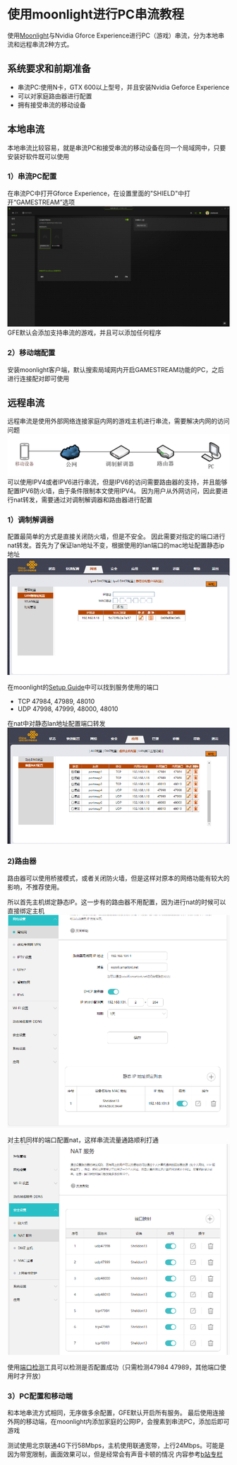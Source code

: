 # 使用moonlight进行PC串流教程

使用[Moonlight](https://github.com/moonlight-stream)与Nvidia Gforce Experience进行PC（游戏）串流，分为本地串流和远程串流2种方式。

## 系统要求和前期准备
- 串流PC:使用N卡，GTX 600以上型号，并且安装Nvidia Geforce Experience
- 可以对家庭路由器进行配置
- 拥有接受串流的移动设备

## 本地串流
本地串流比较容易，就是串流PC和接受串流的移动设备在同一个局域网中，只要安装好软件既可以使用

### 1）串流PC配置
在串流PC中打开Gforce Experience，在设置里面的"SHIELD"中打开“GAMESTREAM”选项
![](https://github.com/sheldonl3/Moonlight_Config/blob/master/gfe.png)
GFE默认会添加支持串流的游戏，并且可以添加任何程序

### 2）移动端配置
安装moonlight客户端，默认搜索局域网内开启GAMESTREAM功能的PC，之后进行连接配对即可使用


## 远程串流
远程串流是使用外部网络连接家庭内网的游戏主机进行串流，需要解决内网的访问问题
![](https://github.com/sheldonl3/Moonlight_Config/blob/master/%E7%BD%91%E7%BB%9C%E6%8B%93%E6%89%91.png)
可以使用IPV4或者IPV6进行串流，但是IPV6的访问需要路由器的支持，并且能够配置IPV6防火墙，由于条件限制本文使用IPV4。
因为用户从外网访问，因此要进行nat转发，需要通过对调制解调器和路由器进行配置

### 1）调制解调器
配置最简单的方式是直接关闭防火墙，但是不安全。
因此需要对指定的端口进行nat转发。首先为了保证lan地址不变，根据使用的lan端口的mac地址配置静态ip地址
![](https://github.com/sheldonl3/Moonlight_Config/blob/master/%E9%9D%99%E6%80%81.png)

在moonlight的[Setup Guide](https://github.com/moonlight-stream/moonlight-docs/wiki/Setup-Guide)中可以找到服务使用的端口
- TCP 47984, 47989, 48010
- UDP 47998, 47999, 48000, 48010

在nat中对静态lan地址配置端口转发
![](https://github.com/sheldonl3/Moonlight_Config/blob/master/nat2.png)

### 2)路由器
路由器可以使用桥接模式，或者关闭防火墙，但是这样对原本的网络功能有较大的影响，不推荐使用。

所以首先主机绑定静态IP。这一步有的路由器不用配置，因为进行nat的时候可以直接绑定主机
![](https://github.com/sheldonl3/Moonlight_Config/blob/master/%E9%9D%99%E6%80%81ip.png)

对主机同样的端口配置nat，这样串流流量通路顺利打通
![](https://github.com/sheldonl3/Moonlight_Config/blob/master/nat.png)

使用[端口检测](https://www.canyouseeme.org/)工具可以检测是否配置成功（只需检测47984 47989，其他端口使用时才开放）


### 3）PC配置和移动端
和本地串流方式相同，无序做多余配置，GFE默认开启所有服务。
最后使用连接外网的移动端，在moonlight内添加家庭的公网IP，会搜素到串流PC，添加后即可游戏

测试使用北京联通4G下行58Mbps，主机使用联通宽带，上行24Mbps。可能是因为带宽限制，画面效果可以，但是经常会有声音卡顿的情况
内容参考[b站专栏](https://www.bilibili.com/read/cv6333264?from=search)
